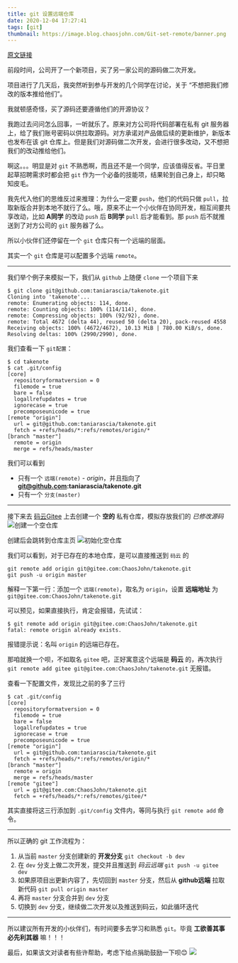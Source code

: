 ```yaml
---
title: git 设置远端仓库
date: 2020-12-04 17:27:41
tags: [git]
thumbnail: https://image.blog.chaosjohn.com/Git-set-remote/banner.png
---
```


[原文链接](https://blog.chaosjohn.com/Git-set-remote.html)

前段时间，公司开了一个新项目，买了另一家公司的源码做二次开发。

项目进行了几天后，我突然听到参与开发的几个同学在讨论，关于 “不想把我们修改的版本推给他们”。

我就顿感奇怪，买了源码还要遵循他们的开源协议？

我跑过去问问怎么回事，一听就乐了。原来对方公司将代码部署在私有 git 服务器上，给了我们账号密码以供拉取源码。对方承诺对产品做后续的更新维护，新版本也发布在该 git 仓库上。但是我们对源码做二次开发，会进行很多改动，又不想把我们的改动推给他们。

啊这。。。明显是对 `git` 不熟悉啊，而且还不是一个同学，应该值得反省。平日里起草招聘需求时都会把 `git` 作为一个必备的技能项，结果轮到自己身上，却只略知皮毛。

我先代入他们的思维反过来推理：为什么一定要 `push`，他们的代码只做 `pull`，拉取新版合并到本地不就行了么。哦，原来不止一个小伙伴在协同开发，相互间要共享改动，比如 **A同学** 的改动 `push` 后 **B同学** `pull` 后才能看到。那 `push` 后不就推送到了对方公司的 `git` 服务器了么。

所以小伙伴们还停留在一个 `git` 仓库只有一个远端的层面。

其实一个 `git` 仓库是可以配置多个远端 `remote`。

---

我们举个例子来模拟一下，我们从 `github` 上随便 `clone` 一个项目下来
```
$ git clone git@github.com:taniarascia/takenote.git
Cloning into 'takenote'...
remote: Enumerating objects: 114, done.
remote: Counting objects: 100% (114/114), done.
remote: Compressing objects: 100% (92/92), done.
remote: Total 4672 (delta 44), reused 50 (delta 20), pack-reused 4558
Receiving objects: 100% (4672/4672), 10.13 MiB | 780.00 KiB/s, done.
Resolving deltas: 100% (2990/2990), done.
```

我们查看一下 `git配置`：
```
$ cd takenote
$ cat .git/config
[core]
  repositoryformatversion = 0
  filemode = true
  bare = false
  logallrefupdates = true
  ignorecase = true
  precomposeunicode = true
[remote "origin"]
  url = git@github.com:taniarascia/takenote.git
  fetch = +refs/heads/*:refs/remotes/origin/*
[branch "master"]
  remote = origin
  merge = refs/heads/master
```

我们可以看到
- 只有一个 `远端(remote)` - *origin*，并且指向了 **git@github.com:taniarascia/takenote.git**
- 只有一个 `分支(master)`

---

接下来去 [码云Gitee](https://gitee.com/) 上去创建一个 **空的** 私有仓库，模拟存放我们的 *已修改源码* 
![创建一个空仓库](https://image.blog.chaosjohn.com/Git-set-remote/create-empty-repository.png)

创建后会跳转到仓库主页
![初始化空仓库](https://image.blog.chaosjohn.com/Git-set-remote/init-empty-repository.png)

我们可以看到，对于已存在的本地仓库，是可以直接推送到 `码云` 的
```
git remote add origin git@gitee.com:ChaosJohn/takenote.git
git push -u origin master
```

解释一下第一行：添加一个 `远端(remote)`，取名为 `origin`，设置 **远端地址** 为 `git@gitee.com:ChaosJohn/takenote.git`

可以预见，如果直接执行，肯定会报错，先试试：
```
$ git remote add origin git@gitee.com:ChaosJohn/takenote.git
fatal: remote origin already exists.
```

报错提示说：名叫 `origin` 的远端已存在。

那咱就换一个呗，不如取名 `gitee` 吧，正好寓意这个远端是 **码云** 的，再次执行 `git remote add gitee git@gitee.com:ChaosJohn/takenote.git` 无报错。

查看一下配置文件，发现比之前的多了三行
```
$ cat .git/config
[core]
  repositoryformatversion = 0
  filemode = true
  bare = false
  logallrefupdates = true
  ignorecase = true
  precomposeunicode = true
[remote "origin"]
  url = git@github.com:taniarascia/takenote.git
  fetch = +refs/heads/*:refs/remotes/origin/*
[branch "master"]
  remote = origin
  merge = refs/heads/master
[remote "gitee"]
  url = git@gitee.com:ChaosJohn/takenote.git
  fetch = +refs/heads/*:refs/remotes/gitee/*
```

其实直接将这三行添加到 `.git/config` 文件内，等同与执行 `git remote add` 命令。

---

所以正确的 git 工作流程为：
1. 从当前 `master` 分支创建新的 **开发分支** `git checkout -b dev`
2. 在 `dev` 分支上做二次开发，提交并且推送到 *码云远端* `git push -u gitee dev`
3. 如果原项目出更新内容了，先切回到 `master` 分支，然后从 **github远端** 拉取新代码 `git pull origin master`
4. 再将 `master` 分支合并到 `dev` 分支
5. 切换到 `dev` 分支，继续做二次开发以及推送到码云，如此循环迭代

---

所以建议所有开发的小伙伴们，有时间要多去学习和熟悉 `git`。毕竟 **工欲善其事 必先利其器** 嘛！！！

最后，如果该文对读者有些许帮助，考虑下给点捐助鼓励一下呗😊
![](https://image.blog.chaosjohn.com/donate-me.png)